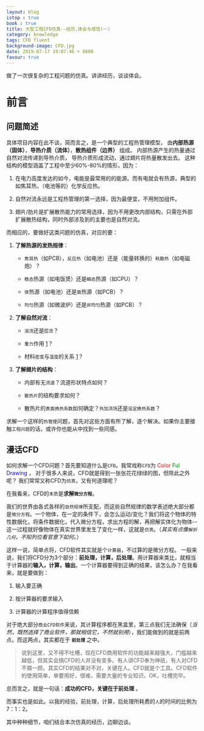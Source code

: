 ```yaml
---
layout: blog
istop : true
book : true
title: 大型工程CFD仿真--经历,体会与感悟(一)
category: knowledge
tags: CFD fluent
background-image: CFD.jpg
date: 2019-07-17 19:07:46 + 0800
favour: true
---
```

做了一次很复杂的工程问题的仿真。讲讲经历，谈谈体会。<!-- more -->


# 前言

## 问题简述

具体项目内容在此不谈，简而言之，是一个典型的工程热管理模型，
由**内部热源（固体）**，**导热介质（流体）**，**散热组件（边界）** 组成。
内部热源产生的热量通过自然对流传递到导热介质，
导热介质形成流动，通过翅片将热量散发出去。
这种结构的模型涵盖了工程中至少60%-80%的情形，因为：

1. 在电力高度发达的如今，电能是最常用的的能源。而有电就会有热源，典型的如焦耳热，（电池等的）化学反应热。

2. 自然对流永远是工程热管理的第一选择，因为最便宜，不用附加组件。

3. 翅片/肋片是扩展散热能力的常用选择，因为不用更改内部结构，只需在外部扩展散热结构，同时外部涉及到的主要也是自然对流。

而相应的，要做好这类问题的仿真，对应的要：

1. **了解热源的发热规律**：

    * `焦耳热`（如PCB），`反应热`（如电池）还是（能量转换的）`耗散热`（如电磁炮）？

    * `稳态`热源（如电饭煲）还是`瞬态`热源（如CPU）？

    * `体`热源（如电池）还是`面`热源（如PCB）？

    * `均匀`热源（如微波炉）还是`非均匀`热源（如PCB）？

2. **了解自然对流**：

    * `湍流`还是`层流`？

    * `重力`作用 [1]？

    * 材料`密度`与`温度`的关系 [1]？

3. **了解翅片的结构**：

    * 内部有无`流道`？流道形状特点如何？

    * `散热片`的结构要求如何？

    * 散热片的`表面换热系数`如何确定？`外加流场`还是`设定换热系数`？

求解一个这样的`热管理`问题，首先对这些方面有所了解，逐个解决。如果你主要接触`工程问题`的话，或许你也能从中找到一些同感。

[1]: 自然对流的机理为温度变化导致流体密度变化，在重力的影响下产生浮力，从而产生流动，故而必须考虑重力影响及流体密度随温度的变化。

## 漫话CFD

如何求解一个CFD问题？首先要知道什么是`CFD`。我常戏称`CFD`为 <font color=red> Color </font>
<font color=#008000>Ful</font> <font color=Blue>Drawing</font> ，
对于很多人来说，CFD就是得到一张张花花绿绿的图，但除此之外呢？
我们常常又称CFD为`仿真`，又有何道理呢？

在我看来，CFD的`本质`是**求解`微分方程`**。

我们的世界由各式各样的`自然规律`所支配，而这些自然规律的数学表述绝大部分都是`微分方程`。一个物体，在一定的条件下，会怎么运动/变化？我们将这个物体的特性数据化，将条件数据化，代入微分方程，求出方程的解，再把解实体化为物体--这一过程就好像物体在真实世界里发生了变化一样，这就是`仿真`。（*其实有点像`解析几何`，不知列位看官意下如何。*）

这样一说，简单点将，CFD软件其实就是个`计算器`，不过算的是微分方程。
一般来说，我们将CFD分为3个部分：**前处理，计算，后处理**。用计算器来类比，就相当于计算器的**输入，计算，输出**。一个计算器要得到正确的结果，该怎么办？在我看来，就是要做到：

1. 输入要正确

2. 按计算器的要求输入

3. 计算器的计算程序值得信赖

对于绝大部分`商业CFD软件`来说，其计算程序都在黑盒里，第三点我们无法确保（*当然，既然选择了商业软件，那就相信它，不然就别用*），我们能做到的就是前两点。而这两点，其实都在于 **`前处理`** 之中。

>说到这里，又不得不吐槽，现在CFD商用软件的功能越来越强大，门槛越来越低，但其实会搞CFD的人并没有变多。有人讲CFD奉为神祇，有人对CFD不屑一顾。其实CFD的结果对不对，关键在人。CFD就是个工具。CFD软件的使用简单，单要用好，很难，需要大量的专业知识。OK，吐槽完毕。

总而言之，就是一句话：**成功的CFD，关键在于前处理** 。

而事实也是如此。以我的经验，前处理，计算，后处理所耗费的`人`的时间的比例为7：1：2。

其中种种细节，咱们结合本次仿真的经历，边聊边谈。